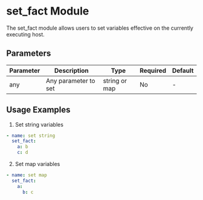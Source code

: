 # set_fact Module

The set_fact module allows users to set variables effective on the currently executing host.

## Parameters

| Parameter | Description | Type | Required | Default |
|-----------|------------|------|---------|---------|
| any       | Any parameter to set | string or map | No | - |

## Usage Examples

1. Set string variables
```yaml
- name: set string
  set_fact:
    a: b
    c: d
```

2. Set map variables
```yaml
- name: set map
  set_fact:
    a: 
      b: c
```
